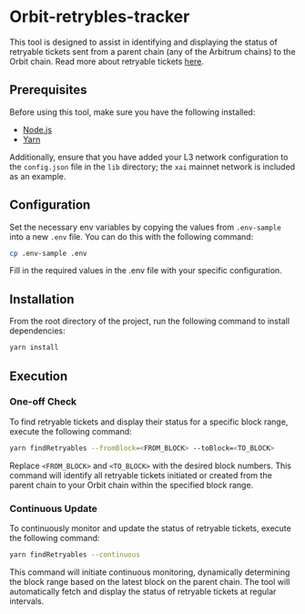 # Orbit-retrybles-tracker

This tool is designed to assist in identifying and displaying the status of retryable tickets sent from a parent chain (any of the Arbitrum chains) to the Orbit chain. Read more about retryable tickets [here](https://docs.arbitrum.io/arbos/l1-to-l2-messaging).

## Prerequisites

Before using this tool, make sure you have the following installed:

- [Node.js](https://nodejs.org/en)
- [Yarn](https://classic.yarnpkg.com/lang/en/docs/install/#mac-stable)

Additionally, ensure that you have added your L3 network configuration to the `config.json` file in the `lib` directory; the `xai` mainnet network is included as an example.

## Configuration

Set the necessary env variables by copying the values from `.env-sample` into a new `.env` file. You can do this with the following command:

```bash
cp .env-sample .env

```

Fill in the required values in the .env file with your specific configuration.

## Installation

From the root directory of the project, run the following command to install dependencies:

```bash
yarn install
```

## Execution

### One-off Check

To find retryable tickets and display their status for a specific block range, execute the following command:

```bash
yarn findRetryables --fromBlock=<FROM_BLOCK> --toBlock=<TO_BLOCK>
```

Replace `<FROM_BLOCK>` and `<TO_BLOCK>` with the desired block numbers. This command will identify all retryable tickets initiated or created from the parent chain to your Orbit chain within the specified block range.

### Continuous Update

To continuously monitor and update the status of retryable tickets, execute the following command:

```bash
yarn findRetryables --continuous
```

This command will initiate continuous monitoring, dynamically determining the block range based on the latest block on the parent chain. The tool will automatically fetch and display the status of retryable tickets at regular intervals.